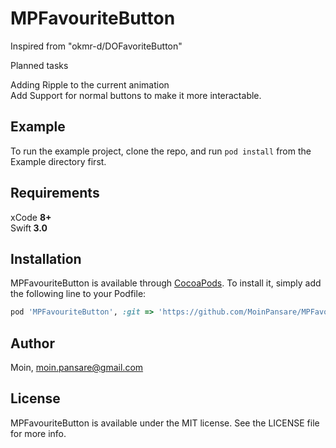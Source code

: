 # MPFavouriteButton

Inspired from "okmr-d/DOFavoriteButton"

Planned tasks

Adding Ripple to the current animation<br>
Add Support for normal buttons to make it more interactable.

## Example

To run the example project, clone the repo, and run `pod install` from the Example directory first.

## Requirements

xCode <b>8+</b><br> Swift<b> 3.0</b>

## Installation

MPFavouriteButton is available through [CocoaPods](http://cocoapods.org). To install
it, simply add the following line to your Podfile:

```ruby
pod 'MPFavouriteButton', :git => 'https://github.com/MoinPansare/MPFavouriteButton.git'
```

## Author

Moin, moin.pansare@gmail.com

## License

MPFavouriteButton is available under the MIT license. See the LICENSE file for more info.
